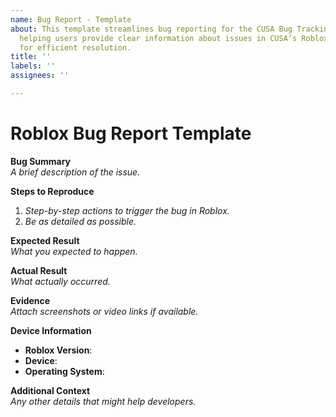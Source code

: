 ```yaml
---
name: Bug Report - Template
about: This template streamlines bug reporting for the CUSA Bug Tracking repository,
  helping users provide clear information about issues in CUSA’s Roblox military simulations
  for efficient resolution.
title: ''
labels: ''
assignees: ''

---
```


# Roblox Bug Report Template

**Bug Summary**  
_A brief description of the issue._

**Steps to Reproduce**  
1. _Step-by-step actions to trigger the bug in Roblox._
2. _Be as detailed as possible._

**Expected Result**  
_What you expected to happen._

**Actual Result**  
_What actually occurred._

**Evidence**  
_Attach screenshots or video links if available._

**Device Information**  
- **Roblox Version**:  
- **Device**:  
- **Operating System**:  

**Additional Context**  
_Any other details that might help developers._
